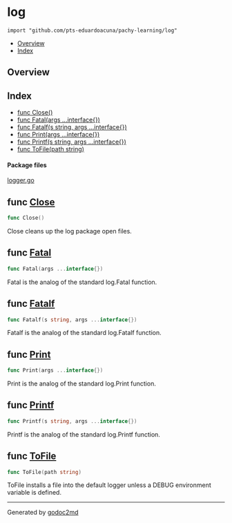 

# log
`import "github.com/pts-eduardoacuna/pachy-learning/log"`

* [Overview](#pkg-overview)
* [Index](#pkg-index)

## <a name="pkg-overview">Overview</a>



## <a name="pkg-index">Index</a>
* [func Close()](#Close)
* [func Fatal(args ...interface{})](#Fatal)
* [func Fatalf(s string, args ...interface{})](#Fatalf)
* [func Print(args ...interface{})](#Print)
* [func Printf(s string, args ...interface{})](#Printf)
* [func ToFile(path string)](#ToFile)


#### <a name="pkg-files">Package files</a>
[logger.go](/src/github.com/pts-eduardoacuna/pachy-learning/log/logger.go) 





## <a name="Close">func</a> [Close](/src/target/logger.go?s=1154:1166#L44)
``` go
func Close()
```
Close cleans up the log package open files.



## <a name="Fatal">func</a> [Fatal](/src/target/logger.go?s=831:862#L30)
``` go
func Fatal(args ...interface{})
```
Fatal is the analog of the standard log.Fatal function.



## <a name="Fatalf">func</a> [Fatalf](/src/target/logger.go?s=992:1034#L37)
``` go
func Fatalf(s string, args ...interface{})
```
Fatalf is the analog of the standard log.Fatalf function.



## <a name="Print">func</a> [Print](/src/target/logger.go?s=520:551#L18)
``` go
func Print(args ...interface{})
```
Print is the analog of the standard log.Print function.



## <a name="Printf">func</a> [Printf](/src/target/logger.go?s=669:711#L24)
``` go
func Printf(s string, args ...interface{})
```
Printf is the analog of the standard log.Printf function.



## <a name="ToFile">func</a> [ToFile](/src/target/logger.go?s=188:212#L3)
``` go
func ToFile(path string)
```
ToFile installs a file into the default logger unless a DEBUG environment variable is defined.








- - -
Generated by [godoc2md](http://godoc.org/github.com/davecheney/godoc2md)
